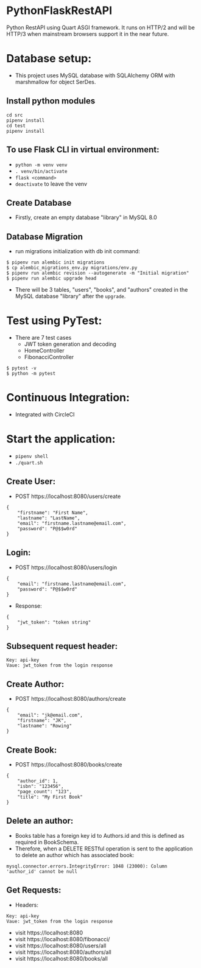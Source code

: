 # PythonFlaskRestAPI
Python RestAPI using Quart ASGI framework. It runs on HTTP/2 and will be HTTP/3 when mainstream browsers support it in the near future.

# Database setup:
* This project uses MySQL database with SQLAlchemy ORM with marshmallow for object SerDes.
## Install python modules
```
cd src
pipenv install
cd test
pipenv install
```
## To use Flask CLI in virtual environment:
* `python -m venv venv`
* `. venv/bin/activate`
* `flask <command>`
* `deactivate` to leave the venv

## Create Database
* Firstly, create an empty database "library" in MySQL 8.0

## Database Migration
* run migrations initialization with db init command:
```
$ pipenv run alembic init migrations
$ cp alembic_migrations_env.py migrations/env.py
$ pipenv run alembic revision --autogenerate -m "Initial migration"
$ pipenv run alembic upgrade head
```
* There will be 3 tables, "users", "books", and "authors" created in the MySQL database "library" after the `upgrade`.

# Test using PyTest:

* There are 7 test cases
  - JWT token generation and decoding
  - HomeController
  - FibonacciController
```
$ pytest -v
$ python -m pytest
```
# Continuous Integration:
* Integrated with CircleCI

# Start the application:
* `pipenv shell`
* `./quart.sh`

## Create User:
* POST https://localhost:8080/users/create
```
{
	"firstname": "First Name",
	"lastname": "LastName",
	"email": "firstname.lastname@email.com",
	"password": "P@$$w0rd"
}
```
## Login:
* POST https://localhost:8080/users/login
```
{
	"email": "firstname.lastname@email.com",
	"password": "P@$$w0rd"
}
```
* Response:
```
{
    "jwt_token": "token string"
}
```
## Subsequent request header:
```
Key: api-key
Vaue: jwt_token from the login response
```

## Create Author:
* POST https://localhost:8080/authors/create
```
{
    "email": "jk@email.com",
    "firstname": "JK",
    "lastname": "Rowing"
}
```
## Create Book:
* POST https://localhost:8080/books/create
```
{
    "author_id": 1,
    "isbn": "123456",
    "page_count": "123",
    "title": "My First Book"
}
```
## Delete an author:
* Books table has a foreign key id to Authors.id and this is defined as required in BookSchema.
* Therefore, when a DELETE RESTful operation is sent to the application to delete an author which has associated book:
```
mysql.connector.errors.IntegrityError: 1048 (23000): Column 'author_id' cannot be null
```
## Get Requests:
* Headers:
```
Key: api-key
Vaue: jwt_token from the login response
```
* visit https://localhost:8080
* visit https://localhost:8080/fibonacci/
* visit https://localhost:8080/users/all
* visit https://localhost:8080/authors/all
* visit https://localhost:8080/books/all
